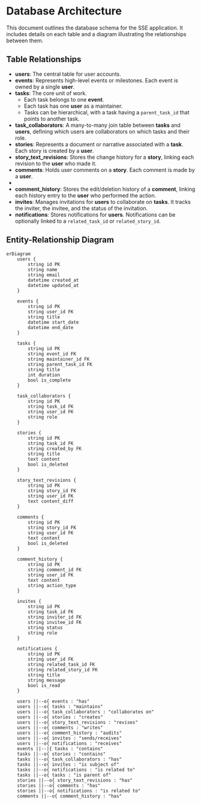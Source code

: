 # Database Architecture

This document outlines the database schema for the SSE application. It includes details on each table and a diagram illustrating the relationships between them.

## Table Relationships

- **users**: The central table for user accounts.
- **events**: Represents high-level events or milestones. Each event is owned by a single **user**.
- **tasks**: The core unit of work.
  - Each task belongs to one **event**.
  - Each task has one **user** as a maintainer.
  - Tasks can be hierarchical, with a task having a `parent_task_id` that points to another task.
- **task_collaborators**: A many-to-many join table between **tasks** and **users**, defining which users are collaborators on which tasks and their role.
- **stories**: Represents a document or narrative associated with a **task**. Each story is created by a **user**.
- **story_text_revisions**: Stores the change history for a **story**, linking each revision to the **user** who made it.
- **comments**: Holds user comments on a **story**. Each comment is made by a **user**.
-
- **comment_history**: Stores the edit/deletion history of a **comment**, linking each history entry to the **user** who performed the action.
- **invites**: Manages invitations for **users** to collaborate on **tasks**. It tracks the inviter, the invitee, and the status of the invitation.
- **notifications**: Stores notifications for **users**. Notifications can be optionally linked to a `related_task_id` or `related_story_id`.

## Entity-Relationship Diagram

```mermaid
erDiagram
    users {
        string id PK
        string name
        string email
        datetime created_at
        datetime updated_at
    }

    events {
        string id PK
        string user_id FK
        string title
        datetime start_date
        datetime end_date
    }

    tasks {
        string id PK
        string event_id FK
        string maintainer_id FK
        string parent_task_id FK
        string title
        int duration
        bool is_complete
    }

    task_collaborators {
        string id PK
        string task_id FK
        string user_id FK
        string role
    }

    stories {
        string id PK
        string task_id FK
        string created_by FK
        string title
        text content
        bool is_deleted
    }

    story_text_revisions {
        string id PK
        string story_id FK
        string user_id FK
        text content_diff
    }

    comments {
        string id PK
        string story_id FK
        string user_id FK
        text content
        bool is_deleted
    }

    comment_history {
        string id PK
        string comment_id FK
        string user_id FK
        text content
        string action_type
    }

    invites {
        string id PK
        string task_id FK
        string inviter_id FK
        string invitee_id FK
        string status
        string role
    }

    notifications {
        string id PK
        string user_id FK
        string related_task_id FK
        string related_story_id FK
        string title
        string message
        bool is_read
    }

    users ||--o{ events : "has"
    users ||--o{ tasks : "maintains"
    users ||--o{ task_collaborators : "collaborates on"
    users ||--o{ stories : "creates"
    users ||--o{ story_text_revisions : "revises"
    users ||--o{ comments : "writes"
    users ||--o{ comment_history : "audits"
    users ||--o{ invites : "sends/receives"
    users ||--o{ notifications : "receives"
    events ||--|{ tasks : "contains"
    tasks ||--o{ stories : "contains"
    tasks ||--o{ task_collaborators : "has"
    tasks ||--o{ invites : "is subject of"
    tasks ||--o{ notifications : "is related to"
    tasks ||--o{ tasks : "is parent of"
    stories ||--o{ story_text_revisions : "has"
    stories ||--o{ comments : "has"
    stories ||--o{ notifications : "is related to"
    comments ||--o{ comment_history : "has"

```
